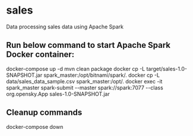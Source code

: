 # sales
Data processing sales data using Apache Spark 

Run below command to start Apache Spark Docker container:
---------------------------------------------------------
docker-compose up -d
mvn clean package
docker cp -L target/sales-1.0-SNAPSHOT.jar spark_master:/opt/bitnami/spark/.
docker cp -L data/sales_data_sample.csv spark_master:/opt/.
docker exec -it spark_master spark-submit --master spark://spark:7077 --class org.opensky.App sales-1.0-SNAPSHOT.jar

Cleanup commands
----------------
docker-compose down

